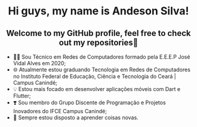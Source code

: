 ## <h1 align="center">Hi guys, my name is Andeson Silva! </h1>
<h2 align="center">Welcome to my GitHub profile, feel free to check out my repositories👋</h2>

- 👨‍💻 Sou Técnico em Redes de Computadores formado pela E.E.E.P José Vidal Alves em 2020; 
- 🌐 Atualmente estou graduando Tecnologia em Redes de Computadores no Instituto Federal de Educação, Ciência e Tecnologia do Ceará | Campus Canindé;
- 💡 Estou mais focado em desenvolver aplicações móveis com Dart e Flutter;
- ❣️ Sou membro do Grupo Discente de Programação e Projetos Inovadores do IFCE Campus Canindé;
- 🚀 Sempre estou disposto a aprender coisas novas.









